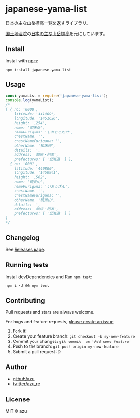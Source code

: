 # japanese-yama-list

日本の主な山岳標高一覧を返すライブラリ。

[国土地理院](http://www.gsi.go.jp/)の[日本の主な山岳標高](http://www.gsi.go.jp/KOKUJYOHO/MOUNTAIN/mountain.html)を元にしています。

## Install

Install with [npm](https://www.npmjs.com/):

    npm install japanese-yama-list

## Usage

```js
const yamaList = require("japanese-yama-list");
console.log(yamaList);
/*
[ { no: '0000',
    latitude: '441409',
    longitude: '1451626',
    height: '1254',
    name: '知床岳',
    nameFurigana: 'しれとこだけ',
    crestName: '',
    crestNameFurigana: '',
    otherName: '知床岬',
    details: '',
    address: '知床・阿寒',
    prefectures: [ '北海道' ] },
  { no: '0001',
    latitude: '440800',
    longitude: '1450941',
    height: '1562',
    name: '硫黄山',
    nameFurigana: 'いおうざん',
    crestName: '',
    crestNameFurigana: '',
    otherName: '硫黄山',
    details: '',
    address: '知床・阿寒',
    prefectures: [ '北海道' ] }
]
*/
```

## Changelog

See [Releases page](https://github.com/azu/japanese-yama-list/releases).

## Running tests

Install devDependencies and Run `npm test`:

    npm i -d && npm test

## Contributing

Pull requests and stars are always welcome.

For bugs and feature requests, [please create an issue](https://github.com/azu/japanese-yama-list/issues).

1. Fork it!
2. Create your feature branch: `git checkout -b my-new-feature`
3. Commit your changes: `git commit -am 'Add some feature'`
4. Push to the branch: `git push origin my-new-feature`
5. Submit a pull request :D

## Author

- [github/azu](https://github.com/azu)
- [twitter/azu_re](https://twitter.com/azu_re)

## License

MIT © azu
